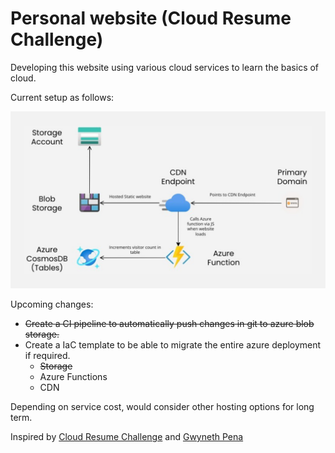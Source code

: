 # Personal website (Cloud Resume Challenge)
Developing this website using various cloud services to learn the basics of cloud. 

Current setup as follows:

![cloud](https://raw.githubusercontent.com/Valeron-T/personal-website/main/web/assets/cloud.png)

Upcoming changes:
- ~~Create a CI pipeline to automatically push changes in git to azure blob storage.~~ 
- Create a IaC template to be able to migrate the entire azure deployment if required.
    - ~~Storage~~
    - Azure Functions
    - CDN

Depending on service cost, would consider other hosting options for long term.

Inspired by [Cloud Resume Challenge](https://cloudresumechallenge.dev/docs/the-challenge/azure/#12-infrastructure-as-code) and [Gwyneth Pena](https://github.com/madebygps)
